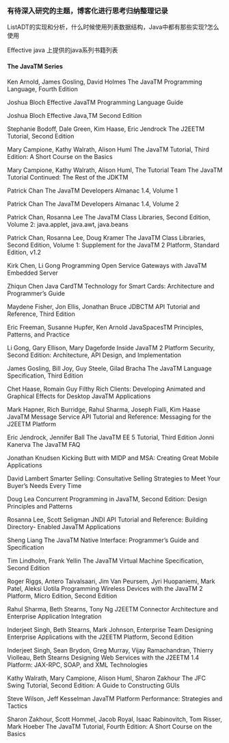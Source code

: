 ### 有待深入研究的主题，博客化进行思考归纳整理记录

ListADT的实现和分析，什么时候使用列表数据结构，Java中都有那些实现?怎么使用


Effective java 上提供的java系列书籍列表

#### The JavaTM Series

Ken Arnold, James Gosling, David Holmes
The JavaTM Programming Language, Fourth Edition

Joshua Bloch
Effective JavaTM Programming Language Guide

Joshua Bloch
Effective Java,TM Second Edition

Stephanie Bodoff, Dale Green, Kim Haase, Eric Jendrock
The J2EETM Tutorial, Second Edition

Mary Campione, Kathy Walrath, Alison Huml
The JavaTM Tutorial, Third Edition: A Short Course on the Basics

Mary Campione, Kathy Walrath, Alison Huml, The Tutorial Team
The JavaTM Tutorial Continued: The Rest of the JDKTM

Patrick Chan
The JavaTM Developers Almanac 1.4, Volume 1

Patrick Chan
The JavaTM Developers Almanac 1.4, Volume 2

Patrick Chan, Rosanna Lee
The JavaTM Class Libraries, Second Edition, Volume 2: java.applet, java.awt, java.beans

Patrick Chan, Rosanna Lee, Doug Kramer
The JavaTM Class Libraries, Second Edition, Volume 1: Supplement for the JavaTM 2 Platform, Standard Edition, v1.2

Kirk Chen, Li Gong
Programming Open Service Gateways with JavaTM Embedded Server

Zhiqun Chen
Java CardTM Technology for Smart Cards: Architecture and Programmer’s Guide

Maydene Fisher, Jon Ellis, Jonathan Bruce
JDBCTM API Tutorial and Reference, Third Edition

Eric Freeman, Susanne Hupfer, Ken Arnold
JavaSpacesTM Principles, Patterns, and Practice

Li Gong, Gary Ellison, Mary Dageforde
Inside JavaTM 2 Platform Security, Second Edition: Architecture, API Design, and Implementation

James Gosling, Bill Joy, Guy Steele, Gilad Bracha
The JavaTM Language Specification, Third Edition

Chet Haase, Romain Guy
Filthy Rich Clients: Developing Animated and Graphical Effects for Desktop JavaTM Applications

Mark Hapner, Rich Burridge, Rahul Sharma, Joseph Fialli, Kim Haase
JavaTM Message Service API Tutorial and Reference: Messaging for the J2EETM Platform

Eric Jendrock, Jennifer Ball
The JavaTM EE 5 Tutorial, Third Edition Jonni Kanerva
The JavaTM FAQ

Jonathan Knudsen
Kicking Butt with MIDP and MSA: Creating Great Mobile Applications

David Lambert
Smarter Selling: Consultative Selling Strategies to Meet Your Buyer’s Needs Every Time

Doug Lea
Concurrent Programming in JavaTM, Second Edition: Design Principles and Patterns

Rosanna Lee, Scott Seligman
JNDI API Tutorial and Reference: Building Directory- Enabled JavaTM Applications

Sheng Liang
The JavaTM Native Interface: Programmer’s Guide and Specification

Tim Lindholm, Frank Yellin
The JavaTM Virtual Machine Specification, Second Edition

Roger Riggs, Antero Taivalsaari, Jim Van Peursem, Jyri Huopaniemi, Mark Patel, Aleksi Uotila
Programming Wireless Devices with the JavaTM 2 Platform, Micro Edition, Second Edition

Rahul Sharma, Beth Stearns, Tony Ng
J2EETM Connector Architecture and Enterprise Application Integration

Inderjeet Singh, Beth Stearns, Mark Johnson, Enterprise Team
Designing Enterprise Applications with the J2EETM Platform, Second Edition

Inderjeet Singh, Sean Brydon, Greg Murray, Vijay Ramachandran, Thierry Violleau, Beth Stearns Designing Web Services with the J2EETM 1.4 Platform: JAX-RPC, SOAP, and XML Technologies

Kathy Walrath, Mary Campione, Alison Huml, Sharon Zakhour
The JFC Swing Tutorial, Second Edition: A Guide to Constructing GUIs

Steve Wilson, Jeff Kesselman
JavaTM Platform Performance: Strategies and Tactics

Sharon Zakhour, Scott Hommel, Jacob Royal, Isaac Rabinovitch, Tom Risser, Mark Hoeber
The JavaTM Tutorial, Fourth Edition: A Short Course on the Basics
